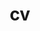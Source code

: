 ---
layout: page #cv
permalink: /assets/pdf/CV-4.pdf #/cv/
title: cv
nav: true
new_tab: true
nav_order: 5
#cv_pdf: CV_Ambroise_ODONNAT.pdf
#description: This is a description of the page. You can modify it in '_pages/cv.md'. You can also change or remove the top pdf download button.
#toc:
  #sidebar: left
---